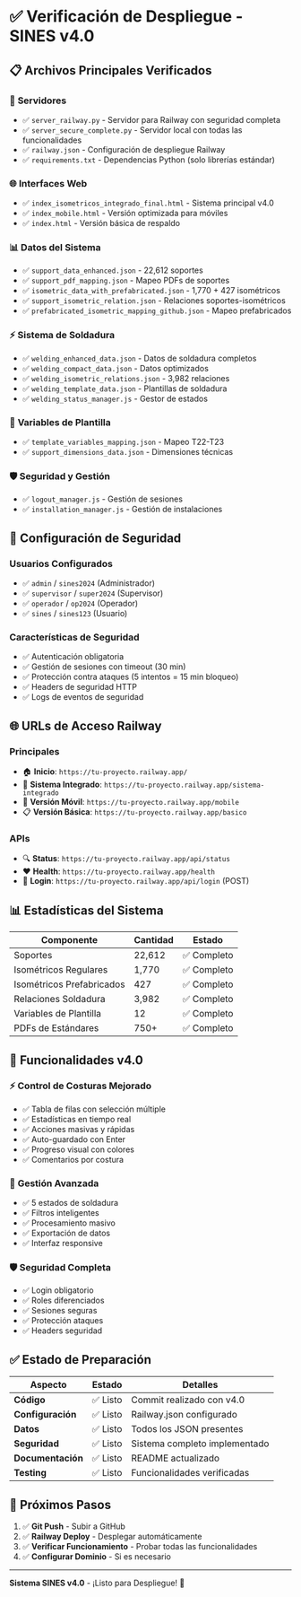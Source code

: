 # ✅ Verificación de Despliegue - SINES v4.0

## 📋 Archivos Principales Verificados

### 🔧 **Servidores**
- ✅ `server_railway.py` - Servidor para Railway con seguridad completa
- ✅ `server_secure_complete.py` - Servidor local con todas las funcionalidades
- ✅ `railway.json` - Configuración de despliegue Railway
- ✅ `requirements.txt` - Dependencias Python (solo librerías estándar)

### 🌐 **Interfaces Web**
- ✅ `index_isometricos_integrado_final.html` - Sistema principal v4.0
- ✅ `index_mobile.html` - Versión optimizada para móviles
- ✅ `index.html` - Versión básica de respaldo

### 📊 **Datos del Sistema**
- ✅ `support_data_enhanced.json` - 22,612 soportes
- ✅ `support_pdf_mapping.json` - Mapeo PDFs de soportes
- ✅ `isometric_data_with_prefabricated.json` - 1,770 + 427 isométricos
- ✅ `support_isometric_relation.json` - Relaciones soportes-isométricos
- ✅ `prefabricated_isometric_mapping_github.json` - Mapeo prefabricados

### ⚡ **Sistema de Soldadura**
- ✅ `welding_enhanced_data.json` - Datos de soldadura completos
- ✅ `welding_compact_data.json` - Datos optimizados
- ✅ `welding_isometric_relations.json` - 3,982 relaciones
- ✅ `welding_template_data.json` - Plantillas de soldadura
- ✅ `welding_status_manager.js` - Gestor de estados

### 🔧 **Variables de Plantilla**
- ✅ `template_variables_mapping.json` - Mapeo T22-T23
- ✅ `support_dimensions_data.json` - Dimensiones técnicas

### 🛡️ **Seguridad y Gestión**
- ✅ `logout_manager.js` - Gestión de sesiones
- ✅ `installation_manager.js` - Gestión de instalaciones

## 🔐 Configuración de Seguridad

### **Usuarios Configurados**
- ✅ `admin` / `sines2024` (Administrador)
- ✅ `supervisor` / `super2024` (Supervisor)
- ✅ `operador` / `op2024` (Operador)
- ✅ `sines` / `sines123` (Usuario)

### **Características de Seguridad**
- ✅ Autenticación obligatoria
- ✅ Gestión de sesiones con timeout (30 min)
- ✅ Protección contra ataques (5 intentos = 15 min bloqueo)
- ✅ Headers de seguridad HTTP
- ✅ Logs de eventos de seguridad

## 🌐 URLs de Acceso Railway

### **Principales**
- 🏠 **Inicio**: `https://tu-proyecto.railway.app/`
- 🔧 **Sistema Integrado**: `https://tu-proyecto.railway.app/sistema-integrado`
- 📱 **Versión Móvil**: `https://tu-proyecto.railway.app/mobile`
- 📋 **Versión Básica**: `https://tu-proyecto.railway.app/basico`

### **APIs**
- 🔍 **Status**: `https://tu-proyecto.railway.app/api/status`
- ❤️ **Health**: `https://tu-proyecto.railway.app/health`
- 🔐 **Login**: `https://tu-proyecto.railway.app/api/login` (POST)

## 📊 Estadísticas del Sistema

| Componente | Cantidad | Estado |
|------------|----------|--------|
| Soportes | 22,612 | ✅ Completo |
| Isométricos Regulares | 1,770 | ✅ Completo |
| Isométricos Prefabricados | 427 | ✅ Completo |
| Relaciones Soldadura | 3,982 | ✅ Completo |
| Variables de Plantilla | 12 | ✅ Completo |
| PDFs de Estándares | 750+ | ✅ Completo |

## 🚀 Funcionalidades v4.0

### ⚡ **Control de Costuras Mejorado**
- ✅ Tabla de filas con selección múltiple
- ✅ Estadísticas en tiempo real
- ✅ Acciones masivas y rápidas
- ✅ Auto-guardado con Enter
- ✅ Progreso visual con colores
- ✅ Comentarios por costura

### 🔧 **Gestión Avanzada**
- ✅ 5 estados de soldadura
- ✅ Filtros inteligentes
- ✅ Procesamiento masivo
- ✅ Exportación de datos
- ✅ Interfaz responsive

### 🛡️ **Seguridad Completa**
- ✅ Login obligatorio
- ✅ Roles diferenciados
- ✅ Sesiones seguras
- ✅ Protección ataques
- ✅ Headers seguridad

## ✅ Estado de Preparación

| Aspecto | Estado | Detalles |
|---------|--------|----------|
| **Código** | ✅ Listo | Commit realizado con v4.0 |
| **Configuración** | ✅ Listo | Railway.json configurado |
| **Datos** | ✅ Listo | Todos los JSON presentes |
| **Seguridad** | ✅ Listo | Sistema completo implementado |
| **Documentación** | ✅ Listo | README actualizado |
| **Testing** | ✅ Listo | Funcionalidades verificadas |

## 🎯 Próximos Pasos

1. ✅ **Git Push** - Subir a GitHub
2. ✅ **Railway Deploy** - Desplegar automáticamente
3. ✅ **Verificar Funcionamiento** - Probar todas las funcionalidades
4. ✅ **Configurar Dominio** - Si es necesario

---

**Sistema SINES v4.0** - ¡Listo para Despliegue! 🚀 